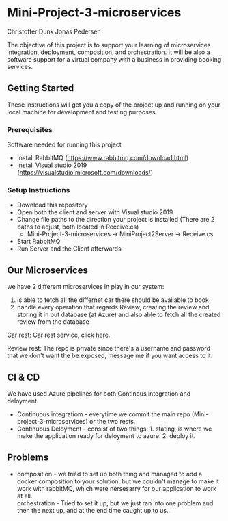 # Mini-Project-3-microservices

Christoffer Dunk
Jonas Pedersen

The objective of this project is to support your learning of microservices integration, deployment, composition, and orchestration. It will be also a software support for a virtual company with a business in providing booking services.

## Getting Started

These instructions will get you a copy of the project up and running on your local machine for development and testing purposes.

### Prerequisites
Software needed for running this project

- Install RabbitMQ (https://www.rabbitmq.com/download.html)
- Install Visual studio 2019 (https://visualstudio.microsoft.com/downloads/)

### Setup Instructions
- Download this repository
- Open both the client and server with Visual studio 2019
- Change file paths to the direction your project is installed (There are 2 paths to adjust, both located in Receive.cs)
	- Mini-Project-3-microservices -> MiniProject2Server -> Receive.cs
- Start RabbitMQ
- Run Server and the Client afterwards
	
## Our Microservices
we have 2 different microservices in play in our system: 
1. is able to fetch all the differnet car there should be available to book
2. handle every operation that regards Review, creating the review and storing it in out database (at Azure) and also able to fetch all the created review from the database

Car rest: 
[Car rest service, click here.](https://github.com/JonasManley/SI_RestServiceCars)

Review rest:
The repo is private since there's a username and password that we don't want the be exposed, message me if you want access to it. 

## CI & CD 
We have used Azure pipelines for both Continous integration and deloyment.

* Continuous integratiom - everytime we commit the main repo (Mini-project-3-microservices) or the two rests. 
* Continuous Deloyment - consist of two things: 1. stating, is where we make the application ready for deloyment to azure. 2. deploy it. 

## Problems
* composition - we tried to set up both thing and managed to add a docker composition to your solution, but we couldn't manage to make it work with rabbitMQ, which were nersesarry for our application to work at all.  
orchestration - Tried to set it up, but we just ran into one problem and then the next up, and at the end time caught up to us..
